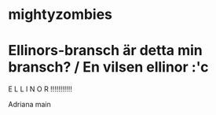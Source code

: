 # mightyzombies

Ellinors-bransch
är detta min bransch? / En vilsen ellinor :'c
=======
E L L I N O R !!!!!!!!!!!

Adriana
main
